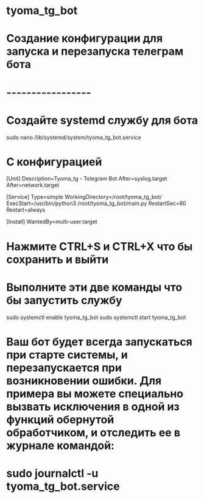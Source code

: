 # tyoma_tg_bot

# Создание конфигурации для запуска и перезапуска телеграм бота 
# -----------------

# Создайте systemd службу для бота
sudo nano /lib/systemd/system/tyoma_tg_bot.service


# С конфигурацией
[Unit]
Description=Tyoma_tg - Telegram Bot
After=syslog.target
After=network.target

[Service]
Type=simple
WorkingDirectory=/root/tyoma_tg_bot/
ExecStart=/usr/bin/python3 /root/tyoma_tg_bot/main.py
RestartSec=60
Restart=always

[Install]
WantedBy=multi-user.target

# Нажмите CTRL+S и CTRL+X что бы сохранить и выйти

# Выполните эти две команды что бы запустить службу
sudo systemctl enable tyoma_tg_bot
sudo systemctl start tyoma_tg_bot

# Ваш бот будет всегда запускаться при старте системы, и перезапускается при возникновении ошибки. Для примера вы можете специально вызвать исключения в одной из функций обернутой обработчиком, и отследить ее в журнале командой:
# sudo journalctl -u tyoma_tg_bot.service